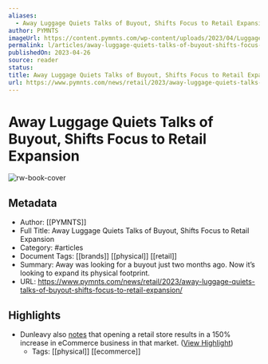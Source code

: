 ```yaml
---
aliases:
  - Away Luggage Quiets Talks of Buyout, Shifts Focus to Retail Expansion
author: PYMNTS
imageUrl: https://content.pymnts.com/wp-content/uploads/2023/04/Luggage-travel-1000x600.jpg
permalink: l/articles/away-luggage-quiets-talks-of-buyout-shifts-focus-to-retail-expansion
publishedOn: 2023-04-26
source: reader
status: 
title: Away Luggage Quiets Talks of Buyout, Shifts Focus to Retail Expansion
url: https://www.pymnts.com/news/retail/2023/away-luggage-quiets-talks-of-buyout-shifts-focus-to-retail-expansion/
---
```

# Away Luggage Quiets Talks of Buyout, Shifts Focus to Retail Expansion

![rw-book-cover](https://content.pymnts.com/wp-content/uploads/2023/04/Luggage-travel-1000x600.jpg)

## Metadata

- Author: [[PYMNTS]]
- Full Title: Away Luggage Quiets Talks of Buyout, Shifts Focus to Retail Expansion
- Category: #articles
- Document Tags: [[brands]] [[physical]] [[retail]]
- Summary: Away was looking for a buyout just two months ago. Now it’s looking to expand its physical footprint.  
- URL: https://www.pymnts.com/news/retail/2023/away-luggage-quiets-talks-of-buyout-shifts-focus-to-retail-expansion/

## Highlights

- Dunleavy also [notes](https://www.modernretail.co/marketing/away-to-open-its-first-new-retail-store-since-2021/) that opening a retail store results in a 150% increase in eCommerce business in that market. ([View Highlight](https://read.readwise.io/read/01h1v4r4geg1zatskavr575mx2))
    - Tags: [[physical]] [[ecommerce]]
